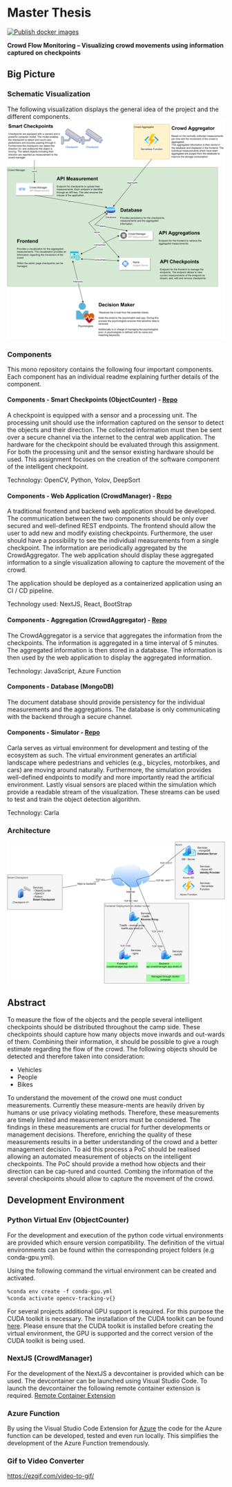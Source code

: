 # Master Thesis

[![Publish docker images](https://github.com/jimmylevell/crowd-overview/actions/workflows/action.yml/badge.svg)](https://github.com/jimmylevell/crowd-overview/actions/workflows/action.yml)

**Crowd Flow Monitoring – Visualizing crowd movements using information captured on checkpoints**

## Big Picture

### Schematic Visualization

The following visualization displays the general idea of the project and the different components.
![Schematic Visualization](./Documentation/schematicVisualisation.png)

### Components

This mono repository contains the following four important components. Each component has an individual readme explaining further details of the component.

#### Components - Smart Checkpoints (ObjectCounter) - [Repo](https://github.com/jimmylevell/crowd-overview/tree/master/ObjectCounter)

A checkpoint is equipped with a sensor and a processing unit. The processing unit should use the information captured on the sensor to detect the objects and their direction. The collected information must then be sent over a secure channel via the internet to the central web application. The hardware for the checkpoint should be evaluated through this assignment. For both the processing unit and the sensor existing hardware should be used. This assignment focuses on the creation of the software component of the intelligent checkpoint.

Technology: OpenCV, Python, Yolov, DeepSort

#### Components - Web Application (CrowdManager) - [Repo](https://github.com/jimmylevell/crowd-overview/tree/master/CrowdManager)

A traditional frontend and backend web application should be developed. The communication between the two components should be only over secured and well-defined REST endpoints.
The frontend should allow the user to add new and modify existing checkpoints. Furthermore, the user should have a possibility to see the individual measurements from a single checkpoint. The information are periodically aggregated by the CrowdAggregator. The web application should display these aggregated information to a single visualization allowing to capture the movement of the crowd.

The application should be deployed as a containerized application using an CI / CD pipeline.

Technology used: NextJS, React, BootStrap

#### Components - Aggregation (CrowdAggregator) - [Repo](https://github.com/jimmylevell/crowd-overview/tree/master/CrowdAggregator)

The CrowdAggregator is a service that aggregates the information from the checkpoints. The information is aggregated in a time interval of 5 minutes. The aggregated information is then stored in a database. The information is then used by the web application to display the aggregated information.

Technology: JavaScript, Azure Function

#### Components - Database (MongoDB)

The document database should provide persistency for the individual measurements and the aggregations. The database is only communicating with the backend through a secure channel.

#### Components - Simulator - [Repo]()

Carla serves as virtual environment for development and testing of the ecosystem as such. The virtual environment generates an artificial landscape where pedestrians and vehicles (e.g., bicycles, motorbikes, and cars) are moving around naturally. Furthermore, the simulation provides well-defined endpoints to modify and more importantly read the artificial environment. Lastly visual sensors are placed within the simulation which provide a readable stream of the visualization. These streams can be used to test and train the object detection algorithm. 

Technology: Carla

### Architecture

![Architecture](./Documentation/architecture.png)

## Abstract

To measure the flow of the objects and the people several intelligent checkpoints should be distributed throughout the camp side. These checkpoints should capture how many objects move inwards and out-wards of them. Combining their information, it should be possible to give a rough estimate regarding the flow of the crowd.
The following objects should be detected and therefore taken into consideration:

- Vehicles
- People
- Bikes

To understand the movement of the crowd one must conduct measurements. Currently these measure-ments are heavily driven by humans or use privacy violating methods. Therefore, these measurements are timely limited and measurement errors must be considered. The findings in these measurements are crucial for further developments or management decisions. Therefore, enriching the quality of these measurements results in a better understanding of the crowd and a better management decision.
To aid this process a PoC should be realised allowing an automated measurement of objects on the intelligent checkpoints. The PoC should provide a method how objects and their direction can be cap-tured and counted. Combing the information of the several checkpoints should allow to capture the movement of the crowd.

## Development Environment

### Python Virtual Env (ObjectCounter)

For the development and execution of the python code virtual environments are provided which ensure version compatibility. The definition of the virtual environments can be found within the corresponding project folders (e.g conda-gpu.yml).

Using the following command the virtual environment can be created and activated.

```
%conda env create -f conda-gpu.yml
%conda activate opencv-tracking-v{}
```

For several projects additional GPU support is required. For this purpose the CUDA toolkit is necessary. The installation of the CUDA toolkit can be found [here](./ObjectCounter/_Prerequisite_OpenCV_CUDA/Readme.md). Please ensure that the CUDA toolkit is installed before creating the virtual environment, the GPU is supported and the correct version of the CUDA toolkit is being used.

### NextJS (CrowdManager)

For the development of the NextJS a devcontainer is provided which can be used. The devcontainer can be launched using Visual Studio Code. To launch the devcontainer the following remote container extension is required. [Remote Container Extension](https://marketplace.visualstudio.com/items?itemName=ms-vscode-remote.remote-containers)

### Azure Function

By using the Visual Studio Code Extension for [Azure](https://marketplace.visualstudio.com/items?itemName=ms-vscode.vscode-node-azure-pack) the code for the Azure function can be developed, tested and even run locally. This simplifies the development of the Azure Function tremendously.

### Gif to Video Converter

https://ezgif.com/video-to-gif/
